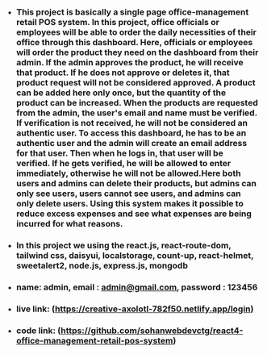 * ### This project is basically a single page office-management retail POS system. In this project, office officials or employees will be able to order the daily necessities of their office through this dashboard. Here, officials or employees will order the product they need on the dashboard from their admin. If the admin approves the product, he will receive that product. If he does not approve or deletes it, that product request will not be considered approved. A product can be added here only once, but the quantity of the product can be increased. When the products are requested from the admin, the user's email and name must be verified. If verification is not received, he will not be considered an authentic user. To access this dashboard, he has to be an authentic user and the admin will create an email address for that user. Then when he logs in, that user will be verified. If he gets verified, he will be allowed to enter immediately, otherwise he will not be allowed.Here both users and admins can delete their products, but admins can only see users, users cannot see users, and admins can only delete users. Using this system makes it possible to reduce excess expenses and see what expenses are being incurred for what reasons.

* ### In this project we using the react.js, react-route-dom, tailwind css, daisyui, localstorage, count-up, react-helmet, sweetalert2, node.js, express.js, mongodb

* ### name: admin, email : admin@gmail.com, password : 123456

* ### live link: (https://creative-axolotl-782f50.netlify.app/login)
* ### code link: (https://github.com/sohanwebdevctg/react4-office-management-retail-pos-system)